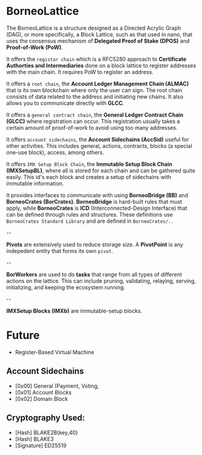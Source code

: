 # BorneoLattice

The BorneoLattice is a structure designed as a Directed Acrylic Graph (DAG), or more specifically, a Block Lattice, such as that used in nano, that uses the consensus mechanism of **Delegated Proof of Stake (DPOS)** and **Proof-of-Work (PoW)**.

It offers the `registar chain` which is a RFC5280 approach to **Certificate Authorties and Intermediaries** done on a block lattice to register addresses with the main chain. It requires PoW to register an address.

It offers a `root chain`, the **Account Ledger Management Chain (ALMAC)** that is its own blockchain where only the user can sign. The root chain consists of data related to the address and initiating new chains. It also allows you to communicate directly with **GLCC**.

It offers a `general contract chain`, the **General Ledger Contract Chain (GLCC)** where registration can occur. This registration usually takes a certain amount of proof-of-work to avoid using too many addresses.

It offers `account sidechains`, the **Account Sidechains (AccSid)** useful for other activities. This includes general, actions, contracts, blocks (a special one-use block), access, among others.

It offers `IMX Setup Block Chain`, the **Immutable Setup Block Chain (IMXSetupBL)**, where all is stored for each chain and can be gathered quite easily. This id's each block and creates a setup of sidechains with immutable information.

It provides interfaces to communicate with using **BorneoBridge (BB)** and **BorneoCrates (BorCrates)**. **BorneoBridge** is hard-built rules that must apply, while **BorneoCrates** is **ICD** (Interconnected-Design Interface) that can be defined through rules and structures. These definitions use `BorneoCrates Standard Library` and are defined in `BorneoCrates/..`

--

**Pivots** are extensively used to reduce storage size. A **PivotPoint** is any indepedent entity that forms its own `pivot`.

--

**BorWorkers** are used to do **tasks** that range from all types of different actions on the lattice. This can include pruning, validating, relaying, serving, initializing, and keeping the ecosystem running.

--

**IMXSetup Blocks (IMXb)** are immutable-setup blocks.

# Future

- Register-Based Virtual Machine

## Account Sidechains

* [0x00] General (Payment, Voting,
* [0x01] Account Blocks
* [0x02] Domain Block

## Cryptography Used:

* [Hash] BLAKE2B(key,40)
* [Hash] BLAKE3
* [Signature] ED25519
